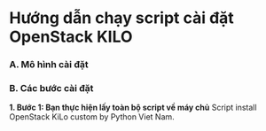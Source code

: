 # Hướng dẫn chạy script cài đặt OpenStack KILO
### A. Mô hình cài đặt
### B. Các bước cài đặt
<b>1. Bước 1: Bạn thực hiện lấy toàn bộ script về máy chủ</b>
Script install OpenStack KiLo custom by Python Viet Nam. 
